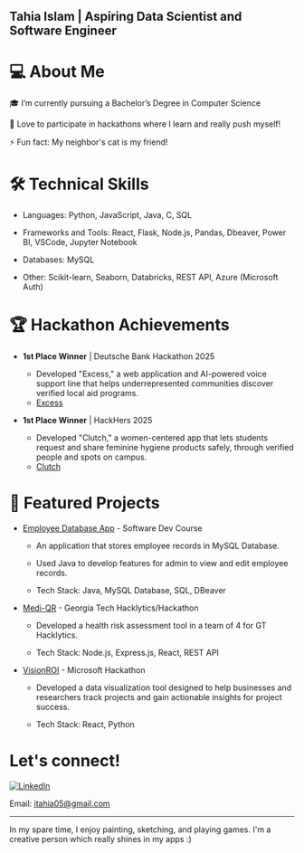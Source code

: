 ## Tahia Islam | Aspiring Data Scientist and Software Engineer
# 💻 About Me
🎓 I’m currently pursuing a Bachelor’s Degree in Computer Science

🌱 Love to participate in hackathons where I learn and really push myself!

⚡ Fun fact: My neighbor's cat is my friend!

# 🛠 Technical Skills
- Languages: Python, JavaScript, Java, C, SQL

- Frameworks and Tools: React, Flask, Node.js, Pandas, Dbeaver, Power BI, VSCode, Jupyter Notebook

- Databases: MySQL

- Other: Scikit-learn, Seaborn, Databricks, REST API, Azure (Microsoft Auth)

# 🏆 Hackathon Achievements
- **1st Place Winner** | Deutsche Bank Hackathon 2025
  - Developed "Excess," a web application and AI-powered voice support line that helps underrepresented communities discover verified local aid programs.
  - [Excess](https://github.com/tristanyii/deutchebank-hackathon.git)

- **1st Place Winner** | HackHers 2025
  - Developed "Clutch," a women-centered app that lets students request and share feminine hygiene products safely, through verified people and spots on campus.
  - [Clutch](https://github.com/NotCheery/hack-hers-2025.git)
  
# 🚀 Featured Projects
- [Employee Database App](https://github.com/katthegreat/employee-database-app.git) - Software Dev Course

  - An application that stores employee records in MySQL Database.

  - Used Java to develop features for admin to view and edit employee records.

  - Tech Stack: Java, MySQL Database, SQL, DBeaver

- [Medi-QR](https://github.com/natalyyau/Medi-QR.git) - Georgia Tech Hacklytics/Hackathon

  - Developed a health risk assessment tool in a team of 4 for GT Hacklytics.

  - Tech Stack: Node.js, Express.js, React, REST API

- [VisionROI](https://github.com/Bondella1/VisionROI.git) - Microsoft Hackathon

  - Developed a data visualization tool designed to help businesses and researchers track projects and gain actionable insights for project success.

  - Tech Stack: React, Python


# Let's connect!
[![LinkedIn](https://img.shields.io/badge/LinkedIn-Profile-blue?logo=linkedin)](https://www.linkedin.com/in/tahia-csc/)

Email: itahia05@gmail.com

___________________________________________________
In my spare time, I enjoy painting, sketching, and playing games. I'm a creative person which really shines in my apps :)
<!---
NotCheery/NotCheery is a ✨ special ✨ repository because its `README.md` (this file) appears on your GitHub profile.
You can click the Preview link to take a look at your changes.
--->

